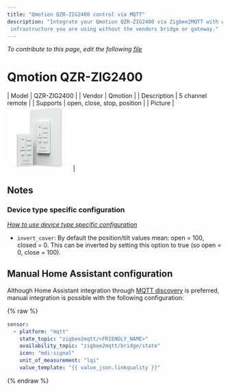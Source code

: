 ```yaml
---
title: "Qmotion QZR-ZIG2400 control via MQTT"
description: "Integrate your Qmotion QZR-ZIG2400 via Zigbee2MQTT with whatever smart home
 infrastructure you are using without the vendors bridge or gateway."
---
```


*To contribute to this page, edit the following
[file](https://github.com/Koenkk/zigbee2mqtt.io/blob/master/docs/devices/QZR-ZIG2400.md)*

# Qmotion QZR-ZIG2400

| Model | QZR-ZIG2400  |
| Vendor  | Qmotion  |
| Description | 5 channel remote |
| Supports | open, close, stop, position |
| Picture | ![Qmotion QZR-ZIG2400](../images/devices/QZR-ZIG2400.jpg) |

## Notes


### Device type specific configuration
*[How to use device type specific configuration](../information/configuration.md)*

* `invert_cover`: By default the position/tilt values mean: open = 100, closed = 0. This can be inverted by setting this option to true (so open = 0, close = 100).


## Manual Home Assistant configuration
Although Home Assistant integration through [MQTT discovery](../integration/home_assistant) is preferred,
manual integration is possible with the following configuration:


{% raw %}
```yaml
sensor:
  - platform: "mqtt"
    state_topic: "zigbee2mqtt/<FRIENDLY_NAME>"
    availability_topic: "zigbee2mqtt/bridge/state"
    icon: "mdi:signal"
    unit_of_measurement: "lqi"
    value_template: "{{ value_json.linkquality }}"
```
{% endraw %}



